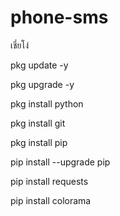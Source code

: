 # phone-sms
เชี่ยโง่

pkg update -y

pkg upgrade -y

pkg install python

pkg install git

pkg install pip

pip install --upgrade pip

pip install requests

pip install colorama
